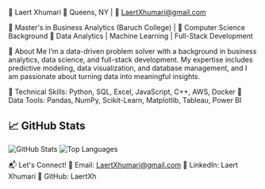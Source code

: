 📌 Laert Xhumari
📍 Queens, NY | 📧 LaertXhumari@gmail.com


🔹 Master's in Business Analytics (Baruch College) | 🔹 Computer Science Background
🔹 Data Analytics | Machine Learning | Full-Stack Development

🚀 About Me
I’m a data-driven problem solver with a background in business analytics, data science, and full-stack development. My expertise includes predictive modeling, data visualization, and database management, and I am passionate about turning data into meaningful insights.

🔹 Technical Skills: Python, SQL, Excel, JavaScript, C++, AWS, Docker
🔹 Data Tools: Pandas, NumPy, Scikit-Learn, Matplotlib, Tableau, Power BI


## 📈 GitHub Stats
![GitHub Stats](https://github-readme-stats.vercel.app/api?username=LaertXh&show_icons=true&theme=dark)
![Top Languages](https://github-readme-stats.vercel.app/api/top-langs/?username=LaertXh&layout=compact&theme=dark)


📬 Let's Connect!
🔹 Email: LaertXhumari@gmail.com
🔹 LinkedIn: Laert Xhumari
🔹 GitHub: LaertXh
